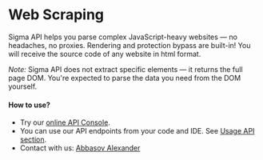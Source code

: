 # Web Scraping

Sigma API helps you parse complex JavaScript-heavy websites — no headaches, no proxies.
Rendering and protection bypass are built-in! You will receive the source code of any website in html format.

*Note:* Sigma API does not extract specific elements — it returns the full page DOM. You're expected to parse the data you need from the DOM yourself.

#### How to use?
- Try our [online API Console](https://demo.sigmaapi.com/api/v1/).
- You can use our API endpoints from your code and IDE. See [Usage API section](/usage_examples).
- Contact with us: [Abbasov Alexander](https://t.me/abbasovalex)